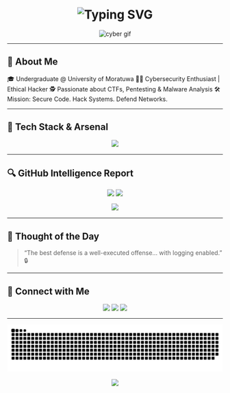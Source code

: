 <h1 align="center">
  <img src="https://readme-typing-svg.herokuapp.com?font=Fira+Code&size=26&pause=1000&center=true&width=435&lines=Hello+World!+I'm+Nirmal+K+Bandara.;Cybersecurity+Engineer,.;in+the+Making+%F0%9F%9A%80;Protector+of+Data+%F0%9F%94%91" alt="Typing SVG" />
</h1>

<p align="center">
  <img src="https://media.giphy.com/media/hpXdHPfFI5wTABdDx9/giphy.gif" width="300" alt="cyber gif"/>
</p>

---

## 🧠 About Me
🎓 Undergraduate @ University of Moratuwa
🧑‍💻 Cybersecurity Enthusiast | Ethical Hacker
🕵️ Passionate about CTFs, Pentesting & Malware Analysis
🛠 Mission: Secure Code. Hack Systems. Defend Networks.

---

## 🧰 Tech Stack & Arsenal

<p align="center">
  <img src="https://skillicons.dev/icons?i=linux,bash,python,c,java,git,vscode,wireshark" />
</p>

---

## 🔍 GitHub Intelligence Report

<p align="center">
  <img src="https://github-readme-stats.vercel.app/api?username=nirmalkbandara&show_icons=true&theme=tokyonight&hide_border=true" width="47%"/>
  <img src="https://github-readme-streak-stats.herokuapp.com?user=nirmalkbandara&theme=tokyonight&hide_border=true" width="47%"/>
</p>

<p align="center">
  <img src="https://github-readme-stats.vercel.app/api/top-langs/?username=nirmalkbandara&layout=compact&theme=tokyonight&hide_border=true" width="47%" />
</p>

---

## 💭 Thought of the Day

> “The best defense is a well-executed offense... with logging enabled.” 🔒

---

## 🔗 Connect with Me

<p align="center">
  <a href="mailto:nirmalkbandara@gmail.com"><img src="https://img.shields.io/badge/Gmail-red?style=for-the-badge&logo=gmail&logoColor=white"/></a>
  <a href="https://linkedin.com/in/nirmalkbandara"><img src="https://img.shields.io/badge/LinkedIn-blue?style=for-the-badge&logo=linkedin&logoColor=white"/></a>
  <a href="https://instagram.com/nirmalkbandara"><img src="https://img.shields.io/badge/Instagram-pink?style=for-the-badge&logo=instagram&logoColor=white"/></a>
</p>

---

<p align="center">
  <img src="https://raw.githubusercontent.com/Platane/snk/output/github-contribution-grid-snake.svg" alt="snake gif" />
</p>

<p align="center">
  <img src="https://capsule-render.vercel.app/api?type=waving&height=140&section=footer&color=gradient" />
</p>

